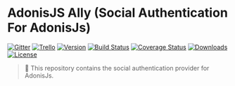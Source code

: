 # AdonisJS Ally (Social Authentication For AdonisJs)

[![Gitter](https://img.shields.io/badge/+%20GITTER-JOIN%20CHAT%20%E2%86%92-1DCE73.svg?style=flat-square)](https://gitter.im/adonisjs/adonis-framework)
[![Trello](https://img.shields.io/badge/TRELLO-%E2%86%92-89609E.svg?style=flat-square)](https://trello.com/b/yzpqCgdl/adonis-for-humans)
[![Version](https://img.shields.io/npm/v/adonis-ally.svg?style=flat-square)](https://www.npmjs.com/package/adonis-ally)
[![Build Status](https://img.shields.io/travis/adonisjs/adonis-ally/master.svg?style=flat-square)](https://travis-ci.org/adonisjs/adonis-ally)
[![Coverage Status](https://img.shields.io/coveralls/adonisjs/adonis-ally/master.svg?style=flat-square)](https://coveralls.io/github/adonisjs/adonis-ally?branch=master)
[![Downloads](https://img.shields.io/npm/dt/adonis-ally.svg?style=flat-square)](https://www.npmjs.com/package/adonis-ally)
[![License](https://img.shields.io/npm/l/adonis-ally.svg?style=flat-square)](https://opensource.org/licenses/MIT)

> :pray: This repository contains the social authentication provider for AdonisJs.
